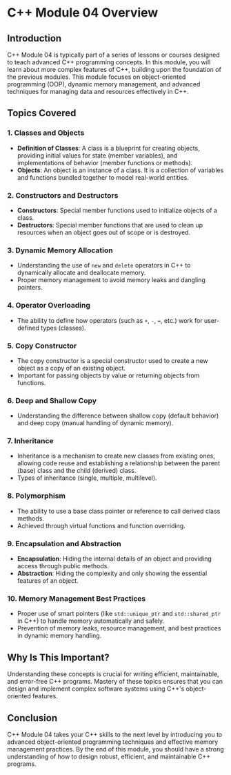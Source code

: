 # C++ Module 04 Overview

## Introduction

C++ Module 04 is typically part of a series of lessons or courses designed to teach advanced C++ programming concepts. In this module, you will learn about more complex features of C++, building upon the foundation of the previous modules. This module focuses on object-oriented programming (OOP), dynamic memory management, and advanced techniques for managing data and resources effectively in C++.

## Topics Covered

### 1. **Classes and Objects**
   - **Definition of Classes**: A class is a blueprint for creating objects, providing initial values for state (member variables), and implementations of behavior (member functions or methods).
   - **Objects**: An object is an instance of a class. It is a collection of variables and functions bundled together to model real-world entities.

### 2. **Constructors and Destructors**
   - **Constructors**: Special member functions used to initialize objects of a class.
   - **Destructors**: Special member functions that are used to clean up resources when an object goes out of scope or is destroyed.

### 3. **Dynamic Memory Allocation**
   - Understanding the use of `new` and `delete` operators in C++ to dynamically allocate and deallocate memory.
   - Proper memory management to avoid memory leaks and dangling pointers.

### 4. **Operator Overloading**
   - The ability to define how operators (such as `+`, `-`, `=`, etc.) work for user-defined types (classes).

### 5. **Copy Constructor**
   - The copy constructor is a special constructor used to create a new object as a copy of an existing object.
   - Important for passing objects by value or returning objects from functions.

### 6. **Deep and Shallow Copy**
   - Understanding the difference between shallow copy (default behavior) and deep copy (manual handling of dynamic memory).

### 7. **Inheritance**
   - Inheritance is a mechanism to create new classes from existing ones, allowing code reuse and establishing a relationship between the parent (base) class and the child (derived) class.
   - Types of inheritance (single, multiple, multilevel).

### 8. **Polymorphism**
   - The ability to use a base class pointer or reference to call derived class methods.
   - Achieved through virtual functions and function overriding.

### 9. **Encapsulation and Abstraction**
   - **Encapsulation**: Hiding the internal details of an object and providing access through public methods.
   - **Abstraction**: Hiding the complexity and only showing the essential features of an object.

### 10. **Memory Management Best Practices**
   - Proper use of smart pointers (like `std::unique_ptr` and `std::shared_ptr` in C++) to handle memory automatically and safely.
   - Prevention of memory leaks, resource management, and best practices in dynamic memory handling.

## Why Is This Important?

Understanding these concepts is crucial for writing efficient, maintainable, and error-free C++ programs. Mastery of these topics ensures that you can design and implement complex software systems using C++'s object-oriented features.

## Conclusion

C++ Module 04 takes your C++ skills to the next level by introducing you to advanced object-oriented programming techniques and effective memory management practices. By the end of this module, you should have a strong understanding of how to design robust, efficient, and maintainable C++ programs.
